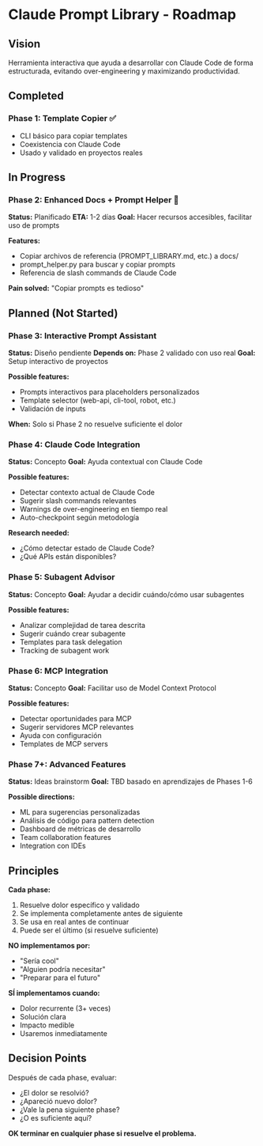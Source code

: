 # Claude Prompt Library - Roadmap

## Vision

Herramienta interactiva que ayuda a desarrollar con Claude Code de forma estructurada,
evitando over-engineering y maximizando productividad.

## Completed

### Phase 1: Template Copier ✅
- CLI básico para copiar templates
- Coexistencia con Claude Code
- Usado y validado en proyectos reales

## In Progress

### Phase 2: Enhanced Docs + Prompt Helper 🚧
**Status:** Planificado
**ETA:** 1-2 días
**Goal:** Hacer recursos accesibles, facilitar uso de prompts

**Features:**
- Copiar archivos de referencia (PROMPT_LIBRARY.md, etc.) a docs/
- prompt_helper.py para buscar y copiar prompts
- Referencia de slash commands de Claude Code

**Pain solved:** "Copiar prompts es tedioso"

## Planned (Not Started)

### Phase 3: Interactive Prompt Assistant
**Status:** Diseño pendiente
**Depends on:** Phase 2 validado con uso real
**Goal:** Setup interactivo de proyectos

**Possible features:**
- Prompts interactivos para placeholders personalizados
- Template selector (web-api, cli-tool, robot, etc.)
- Validación de inputs

**When:** Solo si Phase 2 no resuelve suficiente el dolor

### Phase 4: Claude Code Integration
**Status:** Concepto
**Goal:** Ayuda contextual con Claude Code

**Possible features:**
- Detectar contexto actual de Claude Code
- Sugerir slash commands relevantes
- Warnings de over-engineering en tiempo real
- Auto-checkpoint según metodología

**Research needed:**
- ¿Cómo detectar estado de Claude Code?
- ¿Qué APIs están disponibles?

### Phase 5: Subagent Advisor
**Status:** Concepto
**Goal:** Ayudar a decidir cuándo/cómo usar subagentes

**Possible features:**
- Analizar complejidad de tarea descrita
- Sugerir cuándo crear subagente
- Templates para task delegation
- Tracking de subagent work

### Phase 6: MCP Integration
**Status:** Concepto
**Goal:** Facilitar uso de Model Context Protocol

**Possible features:**
- Detectar oportunidades para MCP
- Sugerir servidores MCP relevantes
- Ayuda con configuración
- Templates de MCP servers

### Phase 7+: Advanced Features
**Status:** Ideas brainstorm
**Goal:** TBD basado en aprendizajes de Phases 1-6

**Possible directions:**
- ML para sugerencias personalizadas
- Análisis de código para pattern detection
- Dashboard de métricas de desarrollo
- Team collaboration features
- Integration con IDEs

## Principles

**Cada phase:**
1. Resuelve dolor específico y validado
2. Se implementa completamente antes de siguiente
3. Se usa en real antes de continuar
4. Puede ser el último (si resuelve suficiente)

**NO implementamos por:**
- "Sería cool"
- "Alguien podría necesitar"
- "Preparar para el futuro"

**SÍ implementamos cuando:**
- Dolor recurrente (3+ veces)
- Solución clara
- Impacto medible
- Usaremos inmediatamente

## Decision Points

Después de cada phase, evaluar:
- ¿El dolor se resolvió?
- ¿Apareció nuevo dolor?
- ¿Vale la pena siguiente phase?
- ¿O es suficiente aquí?

**OK terminar en cualquier phase si resuelve el problema.**